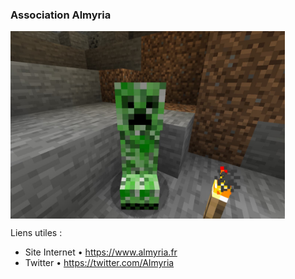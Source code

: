 ### Association Almyria
<img src="./profile/creeper.jpg" height="300px" align="center"/>

Liens utiles :
- Site Internet • https://www.almyria.fr
- Twitter • https://twitter.com/AImyria
